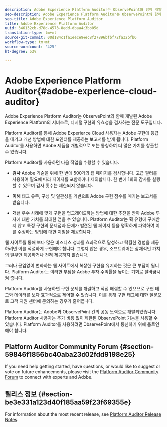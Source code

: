 ```yaml
---
description: Adobe Experience Platform Auditor는 ObservePoint와 함께 개발된 Adobe Experience Platform의 서비스로, 디지털 구현의 유효성을 검사하는 전문 도구입니다.
seo-description: Adobe Experience Platform Auditor는 ObservePoint와 함께 개발된 Adobe Experience Platform의 서비스로, 디지털 구현의 유효성을 검사하는 전문 도구입니다.
seo-title: Adobe Experience Platform Auditor
title: Adobe Experience Platform Auditor
uuid: 346132cb-d78d-4573-8edd-dbaa4c3bb05d
translation-type: tm+mt
source-git-commit: 00d184c1fa1eece9eec8f27896bfbf72fa32bfb6
workflow-type: tm+mt
source-wordcount: '425'
ht-degree: 53%

---
```



# Adobe Experience Platform Auditor{#adobe-experience-cloud-auditor}

Adobe Experience Platform Auditor는 ObservePoint와 함께 개발된 Adobe Experience Platform의 서비스로, 디지털 구현의 유효성을 검사하는 전문 도구입니다.

Platform Auditor를 통해 Adobe Experience Cloud 사용자는 Adobe 구현에 등급을 매기고 개선 방법에 대한 포인터를 제공하는 보고서를 받게 됩니다. Platform Auditor를 사용하면 Adobe 제품을 개별적으로 또는 통칭하여 더 많은 가치를 창출할 수 있습니다.

Platform Auditor를 사용하면 다음 작업을 수행할 수 있습니다.

* **검사** Adobe 기술을 위해 한 번에 500개의 웹 페이지를 검사합니다. 고급 필터를 사용하여 필요에 따라 페이지를 포함하거나 제외합니다. 한 번에 1회의 감사를 실행할 수 있으며 감사 횟수는 제한되지 않습니다.

* **이해** 태그 유무, 구성 및 일관성을 기반으로 Adobe 구현 점수를 매기는 보고서를 받습니다.

* **개선** 우수 사례에 맞게 구현을 업그레이드하는 방법에 대한 추천을 받아 Adobe 투자에 대한 가치를 최대한 얻을 수 있습니다. Platform Auditor는 획 유형에 구애받지 않고 특정 구현의 문제점과 문제가 발견된 웹 페이지 등을 명확하게 파악하여 이를 수정하는 방법에 대한 지침을 제공합니다.

웹 사이트를 통해 보다 많은 비즈니스 성과를 효과적으로 달성하고 탁월한 경험을 제공하려면 이를 적절하게 구현해야 합니다. 그렇지 않은 경우, 소프트웨어는 잠재적인 가치의 일부만 제공하거나 전혀 제공하지 않습니다.

그러나 끊임없이 변화하는 웹 사이트에서 복잡한 구현을 유지하는 것은 큰 부담이 됩니다. Platform Auditor는 이러한 부담을 Adobe 투자 수익률을 높이는 기회로 탈바꿈시켜 줍니다.

Platform Auditor를 사용하면 구현 문제를 해결하고 직접 해결할 수 있으므로 구현 태그와 데이터를 보다 효과적으로 제어할 수 있습니다. 이를 통해 구현 태그에 대한 질문으로 고객 지원 센터에 문의하는 경우가 줄어듭니다.

Platform Auditor는 Adobe과 ObservePoint 간의 공동 노력으로 개발되었습니다. Platform Auditor 사용자는 추가 비용 없이 제한된 ObservePoint 기능을 사용할 수 있습니다. Platform Auditor를 사용하려면 ObservePoint에서 통신하기 위해 옵트인해야 합니다.

## Platform Auditor Community Forum {#section-59846f1856bc40aba23d02fdd9198e25}

If you need help getting started, have questions, or would like to suggest or vote on future enhancements, please visit the [Platform Auditor Community Forum](https://forums.adobe.com/community/experience-cloud/platform/core-services/activation-service/auditor) to connect with experts and Adobe.

## 릴리스 정보 {#section-be3e331a123d40f185aa59f23f69355e}

For information about the most recent release, see [Platform Auditor Release Notes](release-notes.md).
